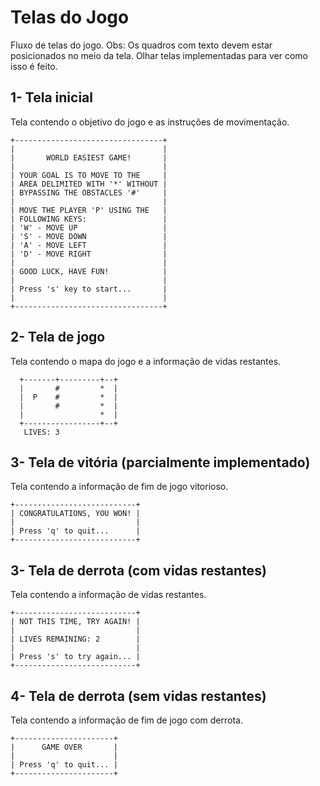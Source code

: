 # Telas do Jogo
Fluxo de telas do jogo. 
Obs: Os quadros com texto devem estar posicionados no meio da tela. Olhar telas implementadas para ver como isso é feito.

## 1- Tela inicial
Tela contendo o objetivo do jogo e as instruções de movimentação.

```
+---------------------------------+
|                                 |
|       WORLD EASIEST GAME!       |
|                                 |
| YOUR GOAL IS TO MOVE TO THE     |
| AREA DELIMITED WITH '*' WITHOUT |
| BYPASSING THE OBSTACLES '#'     |
|                                 |
| MOVE THE PLAYER 'P' USING THE   | 
| FOLLOWING KEYS:                 |
| 'W' - MOVE UP                   |
| 'S' - MOVE DOWN                 |
| 'A' - MOVE LEFT                 |
| 'D' - MOVE RIGHT                |
|                                 |
| GOOD LUCK, HAVE FUN!            |
|                                 |
| Press 's' key to start...       |
|                                 |
+---------------------------------+
```

## 2- Tela de jogo
Tela contendo o mapa do jogo e a informação de vidas restantes.

```
  +-------+---------+--+
  |       #         *  |
  |  P    #         *  |
  |       #         *  |
  |                 *  |
  +-----------------+--+
   LIVES: 3
```

## 3- Tela de vitória (parcialmente implementado)
Tela contendo a informação de fim de jogo vitorioso.

```
+---------------------------+
| CONGRATULATIONS, YOU WON! |
|                           |
| Press 'q' to quit...      |
+---------------------------+
```

## 3- Tela de derrota (com vidas restantes)
Tela contendo a informação de vidas restantes.

```
+---------------------------+
| NOT THIS TIME, TRY AGAIN! |
|                           |
| LIVES REMAINING: 2        |
|                           |
| Press 's' to try again... |
+---------------------------+
```


## 4- Tela de derrota (sem vidas restantes)
Tela contendo a informação de fim de jogo com derrota.

```
+----------------------+
|      GAME OVER       |
|                      |
| Press 'q' to quit... |
+----------------------+
```
